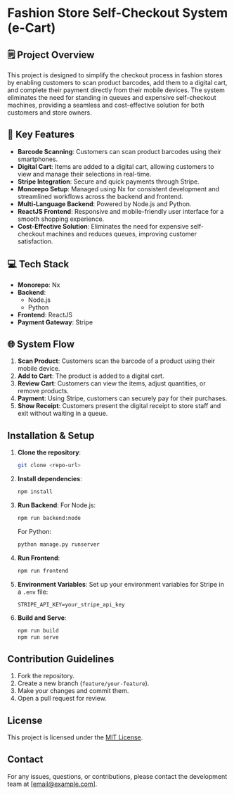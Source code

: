 # Fashion Store Self-Checkout System (e-Cart)

## 🗒️ Project Overview

This project is designed to simplify the checkout process in fashion stores by enabling customers to scan product barcodes, add them to a digital cart, and complete their payment directly from their mobile devices. The system eliminates the need for standing in queues and expensive self-checkout machines, providing a seamless and cost-effective solution for both customers and store owners.

## 📝 Key Features

- **Barcode Scanning**: Customers can scan product barcodes using their smartphones.
- **Digital Cart**: Items are added to a digital cart, allowing customers to view and manage their selections in real-time.
- **Stripe Integration**: Secure and quick payments through Stripe.
- **Monorepo Setup**: Managed using Nx for consistent development and streamlined workflows across the backend and frontend.
- **Multi-Language Backend**: Powered by Node.js and Python.
- **ReactJS Frontend**: Responsive and mobile-friendly user interface for a smooth shopping experience.
- **Cost-Effective Solution**: Eliminates the need for expensive self-checkout machines and reduces queues, improving customer satisfaction.

## 💻 Tech Stack

- **Monorepo**: Nx
- **Backend**:
  - Node.js
  - Python
- **Frontend**: ReactJS
- **Payment Gateway**: Stripe

## 🌐 System Flow

1. **Scan Product**: Customers scan the barcode of a product using their mobile device.
2. **Add to Cart**: The product is added to a digital cart.
3. **Review Cart**: Customers can view the items, adjust quantities, or remove products.
4. **Payment**: Using Stripe, customers can securely pay for their purchases.
5. **Show Receipt**: Customers present the digital receipt to store staff and exit without waiting in a queue.

## Installation & Setup

1. **Clone the repository**:

   ```bash
   git clone <repo-url>
   ```

2. **Install dependencies**:

   ```bash
   npm install
   ```

3. **Run Backend**:
   For Node.js:

   ```bash
   npm run backend:node
   ```

   For Python:

   ```bash
   python manage.py runserver
   ```

4. **Run Frontend**:

   ```bash
   npm run frontend
   ```

5. **Environment Variables**:
   Set up your environment variables for Stripe in a `.env` file:

   ```
   STRIPE_API_KEY=your_stripe_api_key
   ```

6. **Build and Serve**:
   ```bash
   npm run build
   npm run serve
   ```

## Contribution Guidelines

1. Fork the repository.
2. Create a new branch (`feature/your-feature`).
3. Make your changes and commit them.
4. Open a pull request for review.

## License

This project is licensed under the [MIT License](LICENSE).

## Contact

For any issues, questions, or contributions, please contact the development team at [email@example.com].

